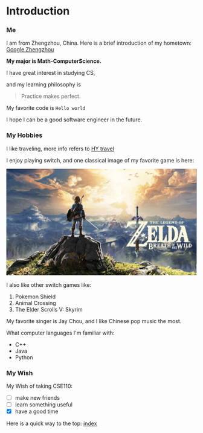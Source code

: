 # Introduction

### Me

I am from Zhengzhou, China. Here is a brief introduction of my hometown: [Google Zhengzhou](https://en.wikipedia.org/wiki/Zhengzhou)

**My major is Math-ComputerScience.**

I have great interest in studying CS, 

and my learning philosophy is

> Practice makes perfect.

My favorite code is `Hello world`

I hope I can be a good software engineer in the future.

### My Hobbies

I like traveling, more info refers to [HY travel](hy_travel.md)

I enjoy playing switch, and one classical image of my favorite game is here:

![F G](zelda_picture.jpg)

I also like other switch games like:

1. Pokemon Shield
2. Animal Crossing
3. The Elder Scrolls V: Skyrim

My favorite singer is Jay Chou, and I like Chinese pop music the most.

What computer languages I'm familiar with:

- C++
- Java
- Python

### My Wish

My Wish of taking CSE110:

- [ ] make new friends
- [ ] learn something useful
- [x] have a good time

Here is a quick way to the top: [index](#introduction)
